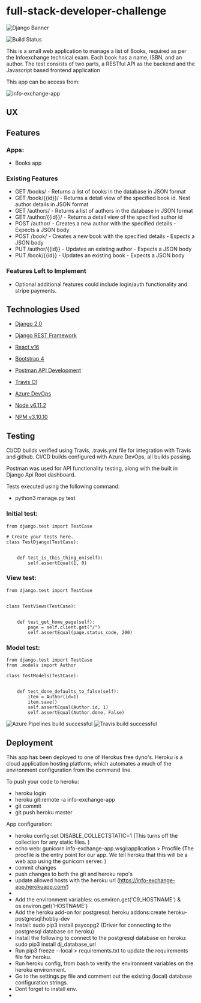 # full-stack-developer-challenge

![Django Banner](https://s3-ap-southeast-2.amazonaws.com/info-exchange-test/django.jpeg)

![Build Status](https://travis-ci.org/bransfieldjack/full-stack-developer-challenge.svg?branch=master)

This is a small web application to manage a list of Books, required as per the Infoexchange technical exam. 
Each book has a name, ISBN, and an author. The test consists of two parts, a RESTful API as the backend and the Javascript based frontend application
 
This app can be access from: 

![info-exchange-app](https://info-exchange-app-jackalack117.c9users.io/)

## UX
 

## Features

### Apps:
 
 - Books app
 
### Existing Features

- GET /books/ - Returns a list of books in the database in JSON format
- GET /book/{{id}}/ - Returns a detail view of the specified book id. Nest author details in JSON format
- GET /authors/ - Returns a list of authors in the database in JSON format
- GET /author/{{id}}/ - Returns a detail view of the specified author id
- POST /author/ - Creates a new author with the specified details - Expects a JSON body
- POST /book/ - Creates a new book with the specified details - Expects a JSON body
- PUT /author/{{id}} - Updates an existing author - Expects a JSON body
- PUT /book/{{id}} - Updates an existing book - Expects a JSON body

### Features Left to Implement
- Optional additional features could include login/auth functionality and stripe payments. 

## Technologies Used

- [Django 2.0](https://docs.djangoproject.com/en/2.1/releases/2.0/)

- [Django REST Framework](https://www.django-rest-framework.org/)

- [React v16](https://reactjs.org/blog/2017/09/26/react-v16.0.html)

- [Bootstrap 4](https://getbootstrap.com/)

- [Postman API Development](https://www.getpostman.com/)

- [Travis CI](https://travis-ci.org/)

- [Azure DevOps](https://azure.microsoft.com/en-au/services/devops/)

- [Node v6.11.2](https://nodejs.org/en/blog/release/v6.11.2/)

- [NPM v3.10.10](https://www.npmjs.com/package/npm/v/3.10.10)


## Testing

CI/CD builds verified using Travis, .travis.yml file for integration with Travis and github. 
CI/CD builds configured with Azure DevOps, all builds passing.

Postman was used for API functionality testing, along with the built in Django Api Root dashboard. 

Tests executed using the following command:

 - python3 manage.py test

### Initial test:

```
from django.test import TestCase

# Create your tests here.
class TestDjango(TestCase):
    
    
    def test_is_this_thing_on(self):
        self.assertEqual(1, 0)
```
### View test:
```
from django.test import TestCase


class TestViews(TestCase):
    
    
    def test_get_home_page(self):
        page = self.client.get("/")
        self.assertEqual(page.status_code, 200)
```
### Model test:
```
from django.test import TestCase
from .models import Author

class TestModels(TestCase):
    
    
    def test_done_defaults_to_false(self):
        item = Author(id=1)
        item.save()
        self.assertEqual(Author.id, 1)
        self.assertEqual(Author.done, False)
```
![Azure Pipelines build successful](https://s3-ap-southeast-2.amazonaws.com/info-exchange-test/azure_pipelines_build_succeed.PNG)
![Travis build successful](https://s3-ap-southeast-2.amazonaws.com/info-exchange-test/travis_build_succeed.PNG)

## Deployment

This app has been deployed to one of Herokus free dyno's.
Heroku is a cloud application hosting platform, which automates a much of the environment configuration from the command line. 

To push your code to heroku:

- heroku login 
- heroku git:remote -a info-exchange-app
- git commit
- git push heroku master

App configuration:

- heroku config:set DISABLE_COLLECTSTATIC=1 (This turns off the collection for any static files. )
- echo web: gunicorn info-exchange-app.wsgi:application > Procfile (The procfile is the entry point for our app. We tell heroku that this will be a web app using the gunicorn server. )
- commit changes
- push changes to both the git and heroku repo's
- update allowed hosts with the heroku url (https://info-exchange-app.herokuapp.com/)
- 
- Add the environment variables: os.environ.get('C9_HOSTNAME') & os.environ.get('HOSTNAME')
- Add the heroku add-on for postgresql: heroku addons:create heroku-postgresql:hobby-dev
- Install: sudo pip3 install psycopg2 (Driver for connecting to the postgresql database on heroku)
- Install the following to connect to the postgresql database on heroku: sudo pip3 install dj_database_url
- Run pip3 freeze --local > requirements.txt to update the requirements file for heroku. 
- Run heroku config, from bash to verify the environment variables on the heroku environment. 
- Go to the settings.py file and comment out the existing (local) database configuration strings. 
- Dont forget to install env. 
- 
 
